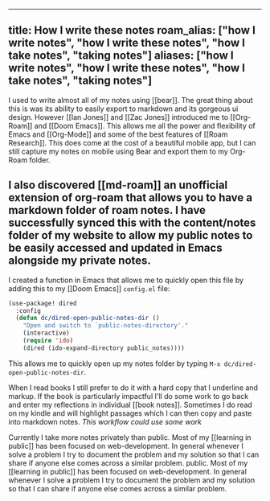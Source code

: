 
---
title: How I write these notes
roam_alias: ["how I write notes", "how I write these notes", "how I take notes", "taking notes"]
aliases: ["how I write notes", "how I write these notes", "how I take notes", "taking notes"]
---
I used to write almost all of my notes using [[bear]]. The great thing about this is was its ability to easily export to markdown and its gorgeous ui design. However [[Ian Jones]] and [[Zac Jones]] introduced me to [[Org-Roam]] and [[Doom Emacs]]. This allows me all the power and flexibility of Emacs and [[Org-Mode]] and some of the best features of [[Roam Research]]. This does come at the cost of a beautiful mobile app, but I can still capture my notes on mobile using Bear and export them to my Org-Roam folder.
## 
## I also discovered [[md-roam]] an unofficial extension of org-roam that allows you to have a markdown folder of roam notes. I have successfully synced this with the content/notes folder of my website to allow my public notes to be easily accessed and updated in Emacs alongside my private notes.

I created a function in Emacs that allows me to quickly open this file by adding this to my [[Doom Emacs]] `config.el` file:

```lisp 
(use-package! dired
  :config
  (defun dc/dired-open-public-notes-dir ()
    "Open and switch to `public-notes-directory'."
    (interactive)
    (require 'ido)
    (dired (ido-expand-directory public_notes))))
```

This allows me to quickly open up my notes folder by typing `M-x dc/dired-open-public-notes-dir`.

When I read books I still prefer to do it with a hard copy that I underline and markup. If the book is particularly impactful I'll do some work to go back and enter my reflections in individual [[book notes]]. Sometimes I do read on my kindle and will highlight passages which I can then copy and paste into markdown notes. *This workflow could use some work*

Currently I take more notes privately than public. Most of my [[learning in public]] has been focused on web-development. In general whenever I solve a problem I try to document the problem and my solution so that I can share if anyone else comes across a similar problem.
 public. Most of my [[learning in public]] has been focused on web-development. In general whenever I solve a problem I try to document the problem and my solution so that I can share if anyone else comes across a similar problem.
